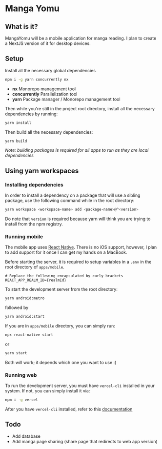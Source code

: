# Manga Yomu

## What is it?

MangaYomu will be a mobile application for manga reading. I plan to create a NextJS version of it for desktop devices.

## Setup

Install all the necessary global dependencies

```sh
npm i -g yarn concurrently nx
```

- **nx** Monorepo management tool
- **concurrently** Parallelization tool
- **yarn** Package manager / Monorepo management tool

Then while you're still in the project root directory, install all the necessary dependencies by running:

```sh
yarn install
```

Then build all the necessary dependencies:

```sh
yarn build
```

_Note: building packages is required for all apps to run as they are local dependencies_

## Using yarn workspaces

### Installing dependencies

In order to install a dependency on a package that will use a sibling package, use the following command while in the root directory:

```sh
yarn workspace <workspace-name> add <package-name>@^<version>
```

Do note that `version` is required because yarn will think you are trying to install from the npm registry.

### Running mobile

The mobile app uses [React Native](https://reactnative.dev/). There is no iOS support, however, I plan to add support for it once I can get my hands on a MacBook.

Before starting the server, it is required to setup variables in a `.env` in the root directory of `apps/mobile`.

```
# Replace the following encapsulated by curly brackets
REACT_APP_REALM_ID={realmId}
```

To start the development server from the root directory:

```sh
yarn android:metro
```

followed by

```sh
yarn android:start
```

If you are in `apps/mobile` directory, you can simply run:

```sh
npx react-native start
```

or

```sh
yarn start
```

Both will work; it depends which one you want to use :)

### Running web

To run the development server, you must have `vercel-cli` installed in your system. If not, you can simply install it via:

```sh
npm i -g vercel
```

After you have `vercel-cli` installed, refer to this [documentation](/apps/nextjs/README.md)

## Todo

- Add database
- Add manga page sharing (share page that redirects to web app version)
